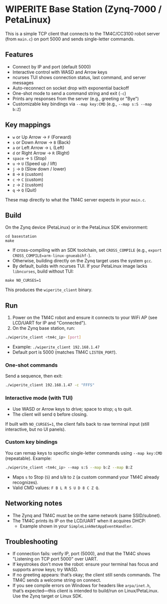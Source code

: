 # WIPERITE Base Station (Zynq-7000 / PetaLinux)

This is a simple TCP client that connects to the TM4C/CC3100 robot server (from `main.c`) on port 5000 and sends single-letter commands.

## Features
- Connect by IP and port (default 5000)
- Interactive control with WASD and Arrow keys
- ncurses TUI shows connection status, last command, and server messages
- Auto-reconnect on socket drop with exponential backoff
- One-shot mode to send a command string and exit (`-c`)
- Prints any responses from the server (e.g., greeting or "Bye")
 - Customizable key bindings via `--map key:CMD` (e.g., `--map s:S --map b:Z`)

## Key mappings
- `w` or Up Arrow -> `F` (Forward)
- `s` or Down Arrow -> `B` (Back)
- `a` or Left Arrow -> `L` (Left)
- `d` or Right Arrow -> `R` (Right)
- `space` -> `S` (Stop)
- `u` -> `U` (Speed up / lift)
- `j` -> `D` (Slow down / lower)
- `8` -> `8` (custom)
- `c` -> `C` (custom)
- `z` -> `Z` (custom)
- `q` -> `Q` (Quit)

These map directly to what the TM4C server expects in your `main.c`.

## Build

On the Zynq device (PetaLinux) or in the PetaLinux SDK environment:

```
cd basestation
make
```

- If cross-compiling with an SDK toolchain, set `CROSS_COMPILE` (e.g., `export CROSS_COMPILE=arm-linux-gnueabihf-`).
- Otherwise, building directly on the Zynq target uses the system `gcc`.
- By default, builds with ncurses TUI. If your PetaLinux image lacks `libncurses`, build without TUI:

```
make NO_CURSES=1
```

This produces the `wiperite_client` binary.

## Run
1. Power on the TM4C robot and ensure it connects to your WiFi AP (see LCD/UART for IP and "Connected").
2. On the Zynq base station, run:

```sh
./wiperite_client <tm4c_ip> [port]
```

- Example: `./wiperite_client 192.168.1.47`
- Default port is 5000 (matches TM4C `LISTEN_PORT`).

### One-shot commands
Send a sequence, then exit:

```sh
./wiperite_client 192.168.1.47 -c "FFFS"
```

### Interactive mode (with TUI)
- Use WASD or Arrow keys to drive; space to stop; `q` to quit.
- The client will send `Q` before closing.

If built with `NO_CURSES=1`, the client falls back to raw terminal input (still interactive, but no UI panels).

### Custom key bindings
You can remap keys to specific single-letter commands using `--map key:CMD` (repeatable). Example:

```sh
./wiperite_client <tm4c_ip> --map s:S --map b:Z --map B:Z
```

- Maps `s` to Stop (`S`) and `b`/`B` to `Z` (a custom command your TM4C already recognizes).
- Valid CMD values: `F B L R S U D 8 C Z Q`.

## Networking notes
- The Zynq and TM4C must be on the same network (same SSID/subnet).
- The TM4C prints its IP on the LCD/UART when it acquires DHCP:
  - Example shown in your `SimpleLinkNetAppEventHandler`.

## Troubleshooting
- If connection fails: verify IP, port (5000), and that the TM4C shows "Listening on TCP port 5000" over UART.
- If keystrokes don’t move the robot: ensure your terminal has focus and supports arrow keys; try WASD.
- If no greeting appears: that’s okay; the client still sends commands. The TM4C sends a welcome string on connect.
- If you see compile errors on Windows for headers like `arpa/inet.h`, that’s expected—this client is intended to build/run on Linux/PetaLinux. Use the Zynq target or Linux SDK.
